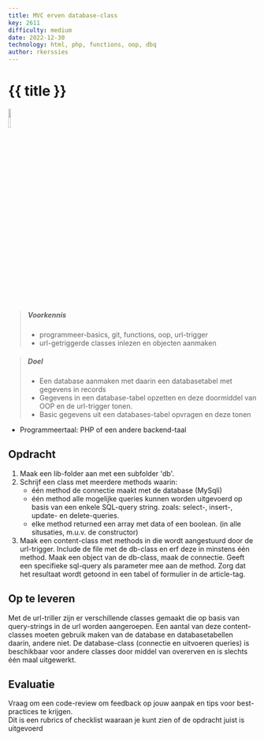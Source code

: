 ```yaml
---
title: MVC erven database-class
key: 2611
difficulty: medium
date: 2022-12-30
technology: html, php, functions, oop, dbq
author: rkerssies
---
```



# {{ title }}

<img src="{{ '/_assets/api/mvc.png' | url }}" style="width:10%;">

> ##### Voorkennis
> * programmeer-basics, git, functions, oop, url-trigger
> * url-getriggerde classes inlezen en objecten aanmaken

> ##### Doel
> * Een database aanmaken met daarin een databasetabel met gegevens in records
> * Gegevens in een database-tabel opzetten en deze doormiddel van OOP en de url-trigger tonen.
> * Basic gegevens uit een databases-tabel opvragen en deze tonen


* Programmeertaal: PHP of een andere backend-taal

## Opdracht
1. Maak een lib-folder aan met een subfolder 'db'.
2. Schrijf een class met meerdere methods waarin:
   * één method de connectie maakt met de database (MySqli)
   * één method alle mogelijke queries kunnen worden uitgevoerd op basis van een enkele SQL-query string.
     zoals: select-, insert-, update- en delete-queries.   
   * elke method returned een array met data of een boolean. (in alle situsaties, m.u.v. de constructor)
3. Maak een content-class met methods in die wordt aangestuurd door de url-trigger.
Include de file met de db-class en erf deze in minstens één method.
Maak een object van de db-class, maak de connectie.
Geeft een specifieke sql-query als parameter mee aan de method. Zorg dat het resultaat wordt getoond in een tabel 
of formulier in de article-tag.    

## Op te leveren
Met de url-triller zijn er verschillende classes gemaakt die op basis van query-strings in de url worden aangeroepen.
Een aantal van deze content-classes moeten gebruik maken van de database en databasetabellen daarin, andere niet.
De database-class (connectie en uitvoeren queries) is beschikbaar voor andere classes door middel van overerven en is slechts één maal uitgewerkt.   


## Evaluatie
Vraag om een code-review om feedback op jouw aanpak en tips voor best-practices te krijgen.<br>
Dit is een rubrics of checklist waaraan je kunt zien of de opdracht juist is uitgevoerd
